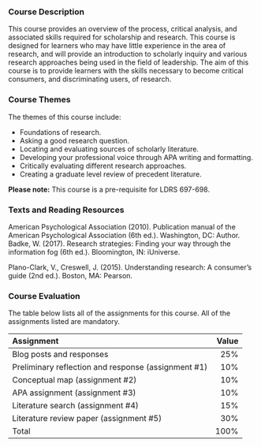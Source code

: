 ### Course Description

This course provides an overview of the process, critical analysis, and associated skills required for scholarship and research.  This course is designed for learners who may have little experience in the area of research, and will provide an introduction to scholarly inquiry and various research approaches being used in the field of leadership. The aim of this course is to provide  learners with the skills necessary to become critical consumers, and discriminating users, of research.

### Course Themes

The themes of this course include:

* Foundations of research.
* Asking a good research question.
* Locating and evaluating sources of scholarly literature.
* Developing your professional voice through APA writing and formatting. 
* Critically evaluating different research approaches.
* Creating a graduate level review of precedent literature.  

**Please note:** This course is a pre-requisite for LDRS 697-698.

### Texts and Reading Resources

American Psychological Association \(2010\). Publication manual of the American Psychological Association \(6th ed.\). Washington, DC: Author.  
Badke, W. \(2017\).  Research strategies: Finding your way through the information fog \(6th ed.\). Bloomington, IN: iUniverse.

Plano-Clark, V., Creswell, J. \(2015\). Understanding research: A consumer’s guide \(2nd ed.\). Boston, MA: Pearson.

### Course Evaluation

The table below lists all of the assignments for this course.  All of the assignments listed are mandatory.

| Assignment | Value |
| :--- | ---: |
| Blog posts and responses | 25% |
| Preliminary reflection and response \(assignment \#1\) | 10% |
| Conceptual map \(assignment \#2\) | 10% |
| APA assignment \(assignment \#3\) | 10% |
| Literature search \(assignment \#4\) | 15% |
| Literature review paper \(assignment \#5\) | 30% |
| Total | 100% |






